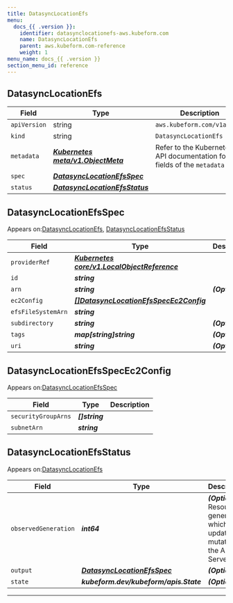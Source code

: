 ```yaml
---
title: DatasyncLocationEfs
menu:
  docs_{{ .version }}:
    identifier: datasynclocationefs-aws.kubeform.com
    name: DatasyncLocationEfs
    parent: aws.kubeform.com-reference
    weight: 1
menu_name: docs_{{ .version }}
section_menu_id: reference
---
```


## DatasyncLocationEfs
| Field | Type | Description |
| ------ | ----- | ----------- |
| `apiVersion` | string | `aws.kubeform.com/v1alpha1` |
|    `kind` | string | `DatasyncLocationEfs` |
| `metadata` | ***[Kubernetes meta/v1.ObjectMeta](https://kubernetes.io/docs/reference/generated/kubernetes-api/v1.13/#objectmeta-v1-meta)***|Refer to the Kubernetes API documentation for the fields of the `metadata` field.|
| `spec` | ***[DatasyncLocationEfsSpec](#DatasyncLocationEfsSpec)***||
| `status` | ***[DatasyncLocationEfsStatus](#DatasyncLocationEfsStatus)***||
## DatasyncLocationEfsSpec

Appears on:[DatasyncLocationEfs](#DatasyncLocationEfs), [DatasyncLocationEfsStatus](#DatasyncLocationEfsStatus)

| Field | Type | Description |
| ------ | ----- | ----------- |
| `providerRef` | ***[Kubernetes core/v1.LocalObjectReference](https://kubernetes.io/docs/reference/generated/kubernetes-api/v1.13/#localobjectreference-v1-core)***||
| `id` | ***string***||
| `arn` | ***string***| ***(Optional)*** |
| `ec2Config` | ***[[]DatasyncLocationEfsSpecEc2Config](#DatasyncLocationEfsSpecEc2Config)***||
| `efsFileSystemArn` | ***string***||
| `subdirectory` | ***string***| ***(Optional)*** |
| `tags` | ***map[string]string***| ***(Optional)*** |
| `uri` | ***string***| ***(Optional)*** |
## DatasyncLocationEfsSpecEc2Config

Appears on:[DatasyncLocationEfsSpec](#DatasyncLocationEfsSpec)

| Field | Type | Description |
| ------ | ----- | ----------- |
| `securityGroupArns` | ***[]string***||
| `subnetArn` | ***string***||
## DatasyncLocationEfsStatus

Appears on:[DatasyncLocationEfs](#DatasyncLocationEfs)

| Field | Type | Description |
| ------ | ----- | ----------- |
| `observedGeneration` | ***int64***| ***(Optional)*** Resource generation, which is updated on mutation by the API Server.|
| `output` | ***[DatasyncLocationEfsSpec](#DatasyncLocationEfsSpec)***| ***(Optional)*** |
| `state` | ***kubeform.dev/kubeform/apis.State***| ***(Optional)*** |
---
